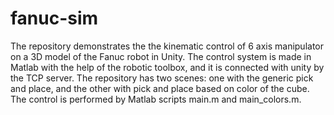 # fanuc-sim
The repository demonstrates the the kinematic control of 6 axis manipulator on a 3D model of the Fanuc robot in Unity. The control system is made in Matlab with the help of the robotic toolbox, and it is connected with unity by the TCP server. The repository has two scenes: one with the generic pick and place, and the other with pick and place based on color of the cube. The control is performed by Matlab scripts main.m and main_colors.m.
